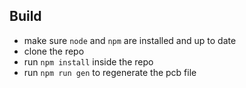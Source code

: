 ## Build

- make sure `node` and `npm` are installed and up to date
- clone the repo
- run `npm install` inside the repo
- run `npm run gen` to regenerate the pcb file
